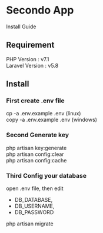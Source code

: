 # Secondo App

Install Guide

## Requirement
PHP Version     : v7.1 <br>
Laravel Version : v5.8

## Install

###  First create .env file

cp -a .env.example .env (linux)<br>
copy -a .env.example .env (windows)

###  Second Generate key

php artisan key:generate<br>
php artisan config:clear<br>
php artisan config:cache

###  Third Config your database

open .env file, then edit
*  DB_DATABASE,
*  DB_USERNAME,
*  DB_PASSWORD

php artisan migrate
